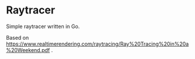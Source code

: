 # Raytracer

Simple raytracer written in Go.

Based on https://www.realtimerendering.com/raytracing/Ray%20Tracing%20in%20a%20Weekend.pdf .
